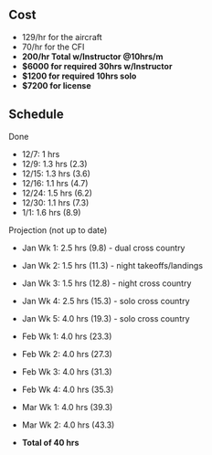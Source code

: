 ## Cost

* 129/hr for the aircraft
* 70/hr for the CFI
* **200/hr Total w/Instructor @10hrs/m**
* **$6000 for required 30hrs w/Instructor**
* **$1200 for required 10hrs solo**
* **$7200 for license**

## Schedule
Done
* 12/7:   1 hrs
* 12/9:   1.3 hrs (2.3)
* 12/15:  1.3 hrs (3.6)
* 12/16:  1.1 hrs (4.7)
* 12/24:  1.5 hrs (6.2)
* 12/30:  1.1 hrs (7.3)
* 1/1:    1.6 hrs (8.9)

Projection (not up to date)
* Jan Wk 1:  2.5 hrs (9.8) - dual cross country
* Jan Wk 2:  1.5 hrs (11.3) - night takeoffs/landings
* Jan Wk 3:  1.5 hrs (12.8) - night cross country
* Jan Wk 4:  2.5 hrs (15.3) - solo cross country
* Jan Wk 5:  4.0 hrs (19.3) - solo cross country
* Feb Wk 1:  4.0 hrs (23.3)
* Feb Wk 2:  4.0 hrs (27.3)
* Feb Wk 3:  4.0 hrs (31.3)
* Feb Wk 4:  4.0 hrs (35.3)
* Mar Wk 1:  4.0 hrs (39.3)
* Mar Wk 2:  4.0 hrs (43.3)

* **Total of 40 hrs**